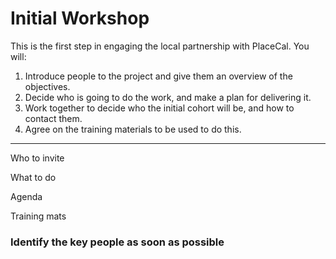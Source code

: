 # Initial Workshop

This is the first step in engaging the local partnership with PlaceCal. You will:

 1. Introduce people to the project and give them an overview of the objectives.
 1. Decide who is going to do the work, and make a plan for delivering it.
 1. Work together to decide who the initial cohort will be, and how to contact them.
 1. Agree on the training materials to be used to do this.

---

Who to invite

What to do

Agenda

Training mats

### Identify the key people as soon as possible

